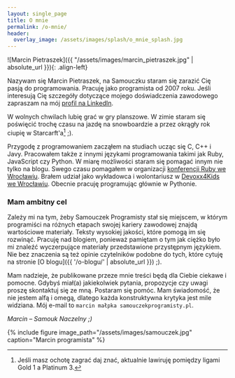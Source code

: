 ```yaml
---
layout: single_page
title: O mnie
permalink: /o-mnie/
header:
  overlay_image: /assets/images/splash/o_mnie_splash.jpg
---
```

![Marcin Pietraszek]({{ "/assets/images/marcin_pietraszek.jpg" | absolute_url }}){: .align-left} 

Nazywam się Marcin Pietraszek, na Samouczku staram się zarazić Cię pasją do programowania. Pracuję jako programista od 2007 roku. Jeśli interesują Cię szczegóły dotyczące mojego doświadczenia zawodowego zapraszam na mój [profil na LinkedIn](https://pl.linkedin.com/in/marcinpietraszek).

W wolnych chwilach lubię grać w gry planszowe. W zimie staram się poświęcić trochę czasu na jazdę na snowboardzie a przez okrągły rok ciupię w Starcarft'a[^party] ;).

[^party]: Jeśli masz ochotę zagrać daj znać, aktualnie lawiruję pomiędzy ligami Gold 1 a Platinum 3.

Przygodę z programowaniem zacząłem na studiach ucząc się C, C++ i Javy. Pracowałem także z innymi językami programowania takimi jak Ruby, JavaScript czy Python. W miarę możliwości staram się pomagać innym nie tylko na blogu. Swego czasu pomagałem w organizacji [konferencji Ruby we Wrocławiu](http://www.wrocloverb.com/). Brałem udział jako wykładowca i wolontariusz w [Devoxx4Kids we Wrocławiu](http://www.devoxx4kids.pl/miasta/wroclaw.html). Obecnie pracuję programując głównie w Pythonie.

### Mam ambitny cel

Zależy mi na tym, żeby Samouczek Programisty stał się miejscem, w którym programiści na różnych etapach swojej kariery zawodowej znajdą wartościowe materiały. Teksty wysokiej jakości, które pomogą im się rozwinąć. Pracuję nad blogiem, ponieważ pamiętam o tym jak ciężko było mi znaleźć wyczerpujące materiały przedstawione przystępnym językiem. Nie bez znaczenia są też opinie czytelników podobne do tych, które cytuję na stronie [O blogu]({{ '/o-blogu/' | absolute_url }}) ;).

Mam nadzieje, że publikowane przeze mnie treści będą dla Ciebie ciekawe i pomocne. Gdybyś miał(a) jakiekolwiek pytania, propozycje czy uwagi proszę skontaktuj się ze mną. Postaram się pomóc. Mam świadomość, że nie jestem alfą i omegą, dlatego każda konstruktywna krytyka jest mile widziana. Mój e-mail to `marcin małpka samouczekprogramisty.pl`.

_Marcin – Samouk Naczelny ;)_

{% include figure image_path="/assets/images/samouczek.jpg" caption="Marcin programista" %}
